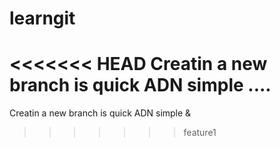 # learngit
<<<<<<< HEAD
Creatin a new branch is quick ADN simple ....
=======
Creatin a new branch is quick ADN simple &
>>>>>>> feature1
